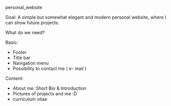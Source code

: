 personal_website

Goal: A simple but somewhat elegant and modern personal website, where I can show future projects.

What do we need? 

Basic:
- Footer
- Title bar
- Navigation menu 
- Possibility to contact me ( e- mail )

Content:
-  About me:  Short Bio  & Introduction 
- Pictures of projects and me :D 
- curriculum vitae

